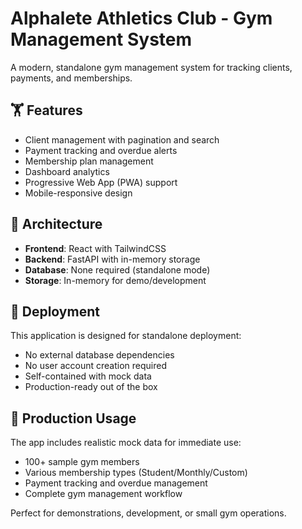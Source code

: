 # Alphalete Athletics Club - Gym Management System

A modern, standalone gym management system for tracking clients, payments, and memberships.

## 🏋️ Features
- Client management with pagination and search
- Payment tracking and overdue alerts
- Membership plan management
- Dashboard analytics
- Progressive Web App (PWA) support
- Mobile-responsive design

## 🚀 Architecture
- **Frontend**: React with TailwindCSS
- **Backend**: FastAPI with in-memory storage
- **Database**: None required (standalone mode)
- **Storage**: In-memory for demo/development

## 📱 Deployment
This application is designed for standalone deployment:
- No external database dependencies
- No user account creation required
- Self-contained with mock data
- Production-ready out of the box

## 🎯 Production Usage
The app includes realistic mock data for immediate use:
- 100+ sample gym members
- Various membership types (Student/Monthly/Custom)
- Payment tracking and overdue management
- Complete gym management workflow

Perfect for demonstrations, development, or small gym operations.
